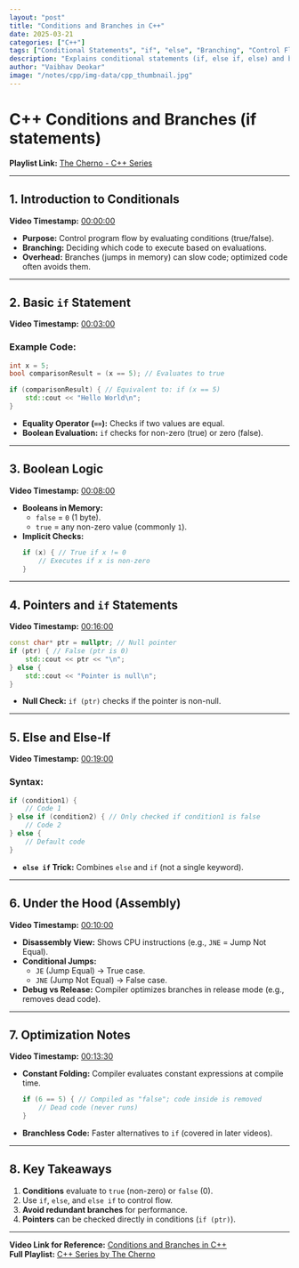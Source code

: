 ```yaml
---
layout: "post"
title: "Conditions and Branches in C++"
date: 2025-03-21
categories: ["C++"]
tags: ["Conditional Statements", "if", "else", "Branching", "Control Flow", "Boolean Logic"]
description: "Explains conditional statements (if, else if, else) and branching in C++ for controlling program flow based on boolean logic and evaluations."
author: "Vaibhav Deokar"
image: "/notes/cpp/img-data/cpp_thumbnail.jpg"
---
```

# C++ Conditions and Branches (if statements)  
**Playlist Link:** [The Cherno - C++ Series](https://www.youtube.com/watch?v=9RJTQmK0YPI&list=PLlrATfBNZ98dudnM48yfGUldqGD0S4FFb&index=10)  

---

## 1. **Introduction to Conditionals**  
**Video Timestamp:** [00:00:00](https://youtu.be/qEgCT87KOfc?t=0)  
- **Purpose:** Control program flow by evaluating conditions (true/false).  
- **Branching:** Deciding which code to execute based on evaluations.  
- **Overhead:** Branches (jumps in memory) can slow code; optimized code often avoids them.  

---

## 2. **Basic `if` Statement**  
**Video Timestamp:** [00:03:00](https://youtu.be/qEgCT87KOfc?t=180)  
### Example Code:  
```cpp
int x = 5;
bool comparisonResult = (x == 5); // Evaluates to true

if (comparisonResult) { // Equivalent to: if (x == 5)
    std::cout << "Hello World\n";
}
```  
- **Equality Operator (`==`):** Checks if two values are equal.  
- **Boolean Evaluation:** `if` checks for non-zero (true) or zero (false).  

---

## 3. **Boolean Logic**  
**Video Timestamp:** [00:08:00](https://youtu.be/qEgCT87KOfc?t=480)  
- **Booleans in Memory:**  
  - `false` = `0` (1 byte).  
  - `true` = any non-zero value (commonly `1`).  
- **Implicit Checks:**  
  ```cpp
  if (x) { // True if x != 0
      // Executes if x is non-zero
  }
  ```  

---

## 4. **Pointers and `if` Statements**  
**Video Timestamp:** [00:16:00](https://youtu.be/qEgCT87KOfc?t=960)  
```cpp
const char* ptr = nullptr; // Null pointer
if (ptr) { // False (ptr is 0)
    std::cout << ptr << "\n";
} else {
    std::cout << "Pointer is null\n";
}
```  
- **Null Check:** `if (ptr)` checks if the pointer is non-null.  

---

## 5. **Else and Else-If**  
**Video Timestamp:** [00:19:00](https://youtu.be/qEgCT87KOfc?t=1140)  
### Syntax:  
```cpp
if (condition1) {
    // Code 1
} else if (condition2) { // Only checked if condition1 is false
    // Code 2
} else {
    // Default code
}
```  
- **`else if` Trick:** Combines `else` and `if` (not a single keyword).  

---

## 6. **Under the Hood (Assembly)**  
**Video Timestamp:** [00:10:00](https://youtu.be/qEgCT87KOfc?t=600)  
- **Disassembly View:** Shows CPU instructions (e.g., `JNE` = Jump Not Equal).  
- **Conditional Jumps:**  
  - `JE` (Jump Equal) → True case.  
  - `JNE` (Jump Not Equal) → False case.  
- **Debug vs Release:** Compiler optimizes branches in release mode (e.g., removes dead code).  

---

## 7. **Optimization Notes**  
**Video Timestamp:** [00:13:30](https://youtu.be/qEgCT87KOfc?t=810)  
- **Constant Folding:** Compiler evaluates constant expressions at compile time.  
  ```cpp
  if (6 == 5) { // Compiled as "false"; code inside is removed
      // Dead code (never runs)
  }
  ```  
- **Branchless Code:** Faster alternatives to `if` (covered in later videos).  

---

## 8. **Key Takeaways**  
1. **Conditions** evaluate to `true` (non-zero) or `false` (0).  
2. Use `if`, `else`, and `else if` to control flow.  
3. **Avoid redundant branches** for performance.  
4. **Pointers** can be checked directly in conditions (`if (ptr)`).  

---

**Video Link for Reference:** [Conditions and Branches in C++](https://www.youtube.com/watch?v=qEgCT87KOfc)  
**Full Playlist:** [C++ Series by The Cherno](https://www.youtube.com/watch?v=9RJTQmK0YPI&list=PLlrATfBNZ98dudnM48yfGUldqGD0S4FFb&index=10)
